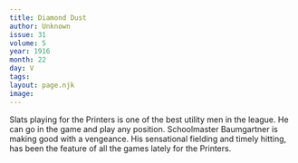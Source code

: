 ```yaml
---
title: Diamond Dust
author: Unknown
issue: 31
volume: 5
year: 1916
month: 22
day: V
tags:
layout: page.njk
image:
---
```

Slats playing for the Printers is one of the best utility men in the league. He can go in the game and play any position.   Schoolmaster Baumgartner is making good with a vengeance. His sensational fielding and timely hitting, has been the feature of all the games lately for the Printers.    

